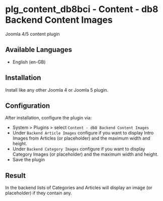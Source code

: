 # plg_content_db8bci - Content - db8 Backend Content Images

Joomla 4/5 content plugin

## Available Languages
- English (en-GB)

## Installation
Install like any other Joomla 4 or Joomla 5 plugin.

## Configuration
After installation, configure the plugin via: 
- System > Plugins > select ``Content - db8 Backend Content Images``
- Under ``Backend Article Images`` configure if you want to display Intro Images from Articles (or placeholder) and the maximum width and height. 
- Under ``Backend Category Images`` configure if you want to display Category Images (or placeholder) and the maximum width and height.
- Save the plugin

## Result
In the backend lists of Categories and Articles will display an image (or placeholder) if they contain any.
